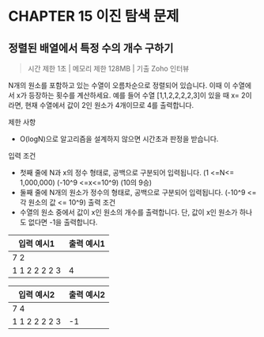 # CHAPTER 15 이진 탐색 문제


## 정렬된 배열에서 특정 수의 개수 구하기


 > 시간 제한 1초 | 메모리 제한 128MB | 기출 Zoho 인터뷰
 
 N개의 원소를 포함하고 있는 수열이 오름차순으로 정렬되어 있습니다. 이때 이 수열에서 x가 등장하는 횟수를 계산하세요. 
 예를 들어 수열 [1,1,2,2,2,2,3]이 있을 때 x= 2이라면, 현재 수열에서 값이 2인 원소가 4개이므로 4를 출력합니다.
 
 제한 사항
  - O(logN)으로 알고리즘을 설계하지 않으면 시간초과 판정을 받습니다.


입력 조건 
   - 첫째 줄에 N과 x의 정수 형태로, 공백으로 구분되어 입력됩니다. 
     (1 <=N<= 1,000,000) (-10^9 <=x<=10^9) (10의 9승)
   - 둘째 줄에 N개의 원소가 정수의 형태로, 공백으로 구분되어 입력됩니다.
     (-10^9 <= 각 원소의 값 <= 10^9)
 출력 조건
   - 수열의 원소 중에서 값이 x인 원소의 개수를 출력합니다. 단, 값이 x인 원소가 하나도 없다면 -1을 출력합니다.
  
  
  | 입력 예시1 | 출력 예시1 |
| ----------|-----------|
|7 2||  
|1 1 2 2 2 2 3 |  4   |

| 입력 예시2 | 출력 예시2 |
| ----------|-----------|
|7 4 || 
|1 1 2 2 2 2 3|  -1   |


 
